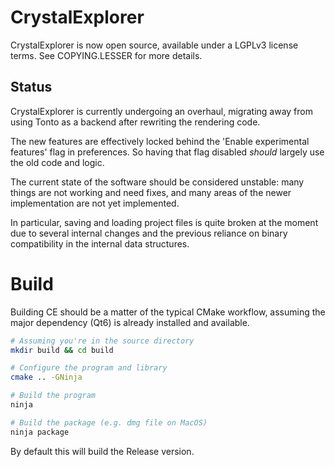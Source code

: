 # CrystalExplorer

CrystalExplorer is now open source, available under a LGPLv3 license terms. See COPYING.LESSER for more details.

## Status

CrystalExplorer is currently undergoing an overhaul, migrating away from using Tonto as
a backend after rewriting the rendering code.

The new features are effectively locked behind the 'Enable experimental features' flag in preferences.
So having that flag disabled *should* largely use the old code and logic.

The current state of the software should be considered unstable: many things are not working
and need fixes, and many areas of the newer implementation are not yet implemented.

In particular, saving and loading project files is quite broken at the moment due to several internal
changes and the previous reliance on binary compatibility in the internal data structures.

# Build

Building CE should be a matter of the typical CMake workflow, assuming the major dependency (Qt6) is
already installed and available.

```bash
# Assuming you're in the source directory
mkdir build && cd build

# Configure the program and library
cmake .. -GNinja

# Build the program
ninja

# Build the package (e.g. dmg file on MacOS)
ninja package
```

By default this will build the Release version. 
